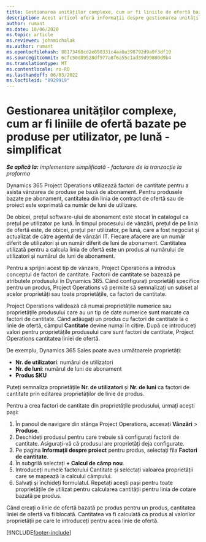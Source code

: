 ```yaml
---
title: Gestionarea unităților complexe, cum ar fi liniile de ofertă bazate pe produse per utilizator, pe lună - simplificat
description: Acest articol oferă informații despre gestionarea unităților complexe pentru linii de ofertă bazate pe produs.
author: rumant
ms.date: 10/06/2020
ms.topic: article
ms.reviewer: johnmichalak
ms.author: rumant
ms.openlocfilehash: 88173468cd2e898331c4aa0a398792d9a0f3df10
ms.sourcegitcommit: 6cfc50d89528df977a8f6a55c1ad39d99800d9b4
ms.translationtype: MT
ms.contentlocale: ro-RO
ms.lasthandoff: 06/03/2022
ms.locfileid: "8929919"
---
```

# <a name="managing-complex-units-such-as-per-user-per-month-for-product-based-quote-lines---lite"></a>Gestionarea unităților complexe, cum ar fi liniile de ofertă bazate pe produse per utilizator, pe lună - simplificat

_**Se aplică la:** implementare simplificată - facturare de la tranzacție la proforma_

Dynamics 365 Project Operations utilizează factori de cantitate pentru a asista vânzarea de produse pe bază de abonament. Pentru produsele bazate pe abonament, cantitatea din linia de contract de ofertă sau de proiect este exprimată ca număr de luni de utilizare.

De obicei, prețul software-ului de abonament este stocat în catalogul ca prețul pe utilizator pe lună. În timpul procesului de vânzări, prețul de pe linia de ofertă este, de obicei, prețul per utilizator, pe lună, care a fost negociat și actualizat de către agentul de vânzări IT. Fiecare afacere are un număr diferit de utilizatori și un număr diferit de luni de abonament. Cantitatea utilizată pentru a calcula linia de ofertă este un produs al numărului de utilizatori și numărul de luni de abonament.

Pentru a sprijini acest tip de vânzare, Project Operations a introdus conceptul de factori de cantitate. Factorii de cantitate se bazează pe atributele produsului în Dynamics 365. Când configurați proprietăți specifice pentru un produs, Project Operations vă permite să semnalizați un subset al acelor proprietăți sau toate proprietățile, ca factori de cantitate.

Project Operations validează că numai proprietățile numerice sau proprietățile produsului care au un tip de date numerice sunt marcate ca factori de cantitate. Când adăugați un produs cu factori de cantitate la o linie de ofertă, câmpul **Cantitate** devine numai în citire. După ce introduceți valori pentru proprietățile produsului care sunt factori de cantitate, Project Operations cantitatea liniei de ofertă.

De exemplu, Dynamics 365 Sales poate avea următoarele proprietăți:

- **Nr. de utilizatori**: numărul de utilizatori
- **Nr. de luni**: numărul de luni de abonament
- **Produs SKU**

Puteți semnaliza proprietățile **Nr. de utilizatori** și **Nr. de luni** ca factori de cantitate prin editarea proprietăților de linie de produs.

Pentru a crea factori de cantitate din proprietățile produsului, urmați acești pași:

1. În panoul de navigare din stânga Project Operations, accesați **Vânzări** > **Produse**.
2. Deschideți produsul pentru care trebuie să configurați factorii de cantitate. Asigurați-vă că produsul are proprietăți deja configurate.
3. Pe pagina **Informații despre proiect** pentru produs, selectați fila **Factori de cantitate**.
4. În subgrilă selectați **+ Calcul de câmp nou**.
5. Introduceți numele factorului Cantitate și selectați valoarea proprietății care se mapează la calculul câmpului.
6. Salvați și închideți formulatul. Repetați acești pași pentru toate proprietățile de utilizat pentru calcularea cantității pentru linia de cotare bazată pe produs.

Când creați o linie de ofertă bazată pe produs pentru un produs, cantitatea liniei de ofertă va fi blocată. Cantitatea va fi calculată ca produs al valorilor proprietății pe care le introduceți pentru acea linie de ofertă.


[!INCLUDE[footer-include](../../includes/footer-banner.md)]